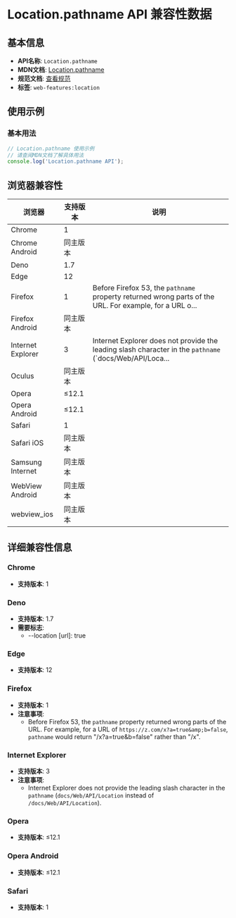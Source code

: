 # Location.pathname API 兼容性数据

## 基本信息

- **API名称**: `Location.pathname`
- **MDN文档**: [Location.pathname](https://developer.mozilla.org/docs/Web/API/Location/pathname)
- **规范文档**: [查看规范](https://html.spec.whatwg.org/multipage/nav-history-apis.html#dom-location-pathname-dev)
- **标签**: `web-features:location`

## 使用示例

### 基本用法

```javascript
// Location.pathname 使用示例
// 请查阅MDN文档了解具体用法
console.log('Location.pathname API');
```

## 浏览器兼容性

| 浏览器 | 支持版本 | 说明 |
|--------|----------|------|
| Chrome | 1 |  |
| Chrome Android | 同主版本 |  |
| Deno | 1.7 |  |
| Edge | 12 |  |
| Firefox | 1 | Before Firefox 53, the `pathname` property returned wrong parts of the URL. For example, for a URL o... |
| Firefox Android | 同主版本 |  |
| Internet Explorer | 3 | Internet Explorer does not provide the leading slash character in the `pathname` (`docs/Web/API/Loca... |
| Oculus | 同主版本 |  |
| Opera | ≤12.1 |  |
| Opera Android | ≤12.1 |  |
| Safari | 1 |  |
| Safari iOS | 同主版本 |  |
| Samsung Internet | 同主版本 |  |
| WebView Android | 同主版本 |  |
| webview_ios | 同主版本 |  |

## 详细兼容性信息

### Chrome

- **支持版本**: 1

### Deno

- **支持版本**: 1.7
- **需要标志**: 
  - --location [url]: true

### Edge

- **支持版本**: 12

### Firefox

- **支持版本**: 1
- **注意事项**:
  - Before Firefox 53, the `pathname` property returned wrong parts of the URL. For example, for a URL of `https://z.com/x?a=true&amp;b=false`, `pathname` would return "/x?a=true&amp;b=false" rather than "/x".

### Internet Explorer

- **支持版本**: 3
- **注意事项**:
  - Internet Explorer does not provide the leading slash character in the `pathname` (`docs/Web/API/Location` instead of `/docs/Web/API/Location`).

### Opera

- **支持版本**: ≤12.1

### Opera Android

- **支持版本**: ≤12.1

### Safari

- **支持版本**: 1

